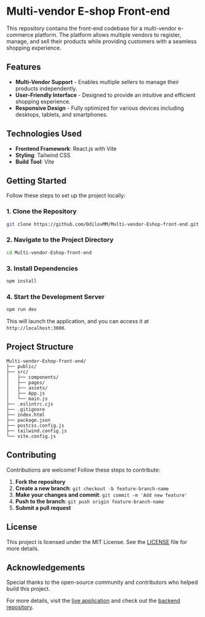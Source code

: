 # Multi-vendor E-shop Front-end

This repository contains the front-end codebase for a multi-vendor e-commerce platform. The platform allows multiple vendors to register, manage, and sell their products while providing customers with a seamless shopping experience.

## Features

- **Multi-Vendor Support** - Enables multiple sellers to manage their products independently.
- **User-Friendly Interface** - Designed to provide an intuitive and efficient shopping experience.
- **Responsive Design** - Fully optimized for various devices including desktops, tablets, and smartphones.

## Technologies Used

- **Frontend Framework**: React.js with Vite
- **Styling**: Tailwind CSS
- **Build Tool**: Vite

## Getting Started

Follow these steps to set up the project locally:

### 1. Clone the Repository
```bash
git clone https://github.com/OdilovMM/Multi-vendor-Eshop-front-end.git
```

### 2. Navigate to the Project Directory
```bash
cd Multi-vendor-Eshop-front-end
```

### 3. Install Dependencies
```bash
npm install
```

### 4. Start the Development Server
```bash
npm run dev
```
This will launch the application, and you can access it at `http://localhost:3000`.

## Project Structure
```
Multi-vendor-Eshop-front-end/
├── public/
├── src/
│   ├── components/
│   ├── pages/
│   ├── assets/
│   ├── App.js
│   └── main.js
├── .eslintrc.cjs
├── .gitignore
├── index.html
├── package.json
├── postcss.config.js
├── tailwind.config.js
└── vite.config.js
```

## Contributing

Contributions are welcome! Follow these steps to contribute:

1. **Fork the repository**
2. **Create a new branch**: `git checkout -b feature-branch-name`
3. **Make your changes and commit**: `git commit -m 'Add new feature'`
4. **Push to the branch**: `git push origin feature-branch-name`
5. **Submit a pull request**

## License

This project is licensed under the MIT License. See the [LICENSE](LICENSE) file for more details.

## Acknowledgements

Special thanks to the open-source community and contributors who helped build this project.

For more details, visit the [live application](https://my-shop-ecommerce-nine.vercel.app/) and check out the [backend repository](https://github.com/OdilovMM/multi-seller-commerce-backend).


